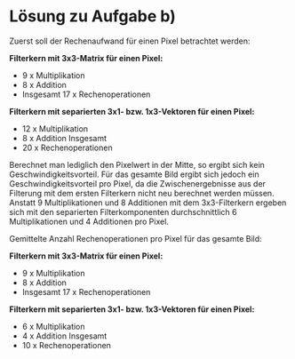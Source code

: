 # Lösung zu Aufgabe b)
Zuerst soll der Rechenaufwand für einen Pixel betrachtet werden:

**Filterkern mit 3x3-Matrix für einen Pixel:**
- 9 x Multiplikation
- 8 x Addition 
- Insgesamt 17 x Rechenoperationen


**Filterkern mit separierten 3x1- bzw. 1x3-Vektoren für einen Pixel:**
- 12 x Multiplikation
- 8 x Addition Insgesamt
- 20 x Rechenoperationen

Berechnet man lediglich den Pixelwert in der Mitte, so ergibt sich kein Geschwindigkeitsvorteil.
Für das gesamte Bild ergibt sich jedoch ein Geschwindigkeitsvorteil pro Pixel, da die Zwischenergebnisse
aus der Filterung mit dem ersten Filterkern nicht neu berechnet werden müssen. Anstatt
9 Multiplikationen und 8 Additionen mit dem 3x3-Filterkern ergeben sich mit den separierten
Filterkomponenten durchschnittlich 6 Multiplikationen und 4 Additionen pro Pixel.

Gemittelte Anzahl Rechenoperationen pro Pixel für das gesamte Bild:

**Filterkern mit 3x3-Matrix für einen Pixel:**
- 9 x Multiplikation
- 8 x Addition 
- Insgesamt 17 x Rechenoperationen


**Filterkern mit separierten 3x1- bzw. 1x3-Vektoren für einen Pixel:**
- 6 x Multiplikation
- 4 x Addition Insgesamt
- 10 x Rechenoperationen
